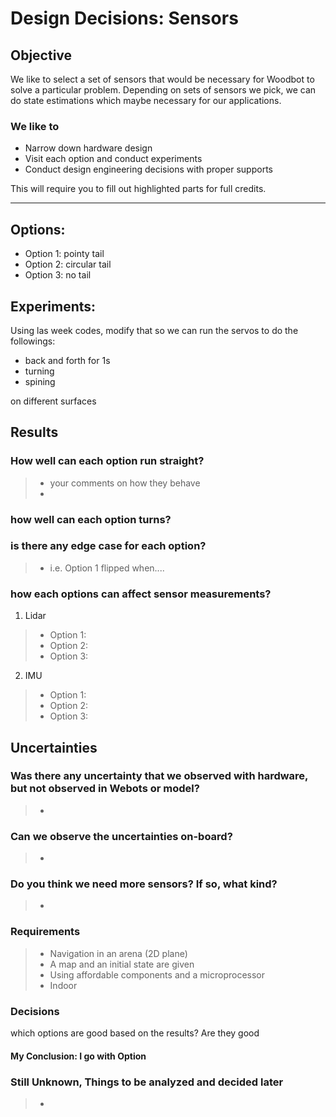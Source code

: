 # Design Decisions: Sensors
## Objective
We like to select a set of sensors that would be necessary for Woodbot to solve a particular problem. 
Depending on sets of sensors we pick, we can do state estimations which maybe necessary for our applications.

### We like to 

- Narrow down hardware design 
- Visit each option and conduct experiments
- Conduct design engineering decisions with proper supports

This will require you to fill out highlighted parts for full credits.

***
## Options:
* Option 1: pointy tail
* Option 2: circular tail
* Option 3: no tail

## Experiments:
Using las week codes, modify that so we can run the servos to do the followings:

- back and forth for 1s
- turning 
- spining

on different surfaces

## Results
### How well can each option run straight?
> - your comments on how they behave
> - 

### how well can each option turns?


### is there any edge case for each option?
> - i.e. Option 1 flipped when....

### how each options can affect sensor measurements?
1. Lidar
>* Option 1:
>* Option 2:
>* Option 3:

2. IMU

>* Option 1:
>* Option 2:
>* Option 3:

## Uncertainties
### Was there any uncertainty that we observed with hardware, but not observed in Webots or model?
> - 
> 

### Can we observe the uncertainties on-board?
>- 

### Do you think we need more sensors? If so, what kind?
>-


### Requirements
>- Navigation in an arena (2D plane)
>- A map and an initial state are given
>- Using affordable components and a microprocessor
>- Indoor

### Decisions
which options are good based on the results?
Are they good 


#### My Conclusion: I go with Option 


### Still Unknown, Things to be analyzed and decided later
>-


